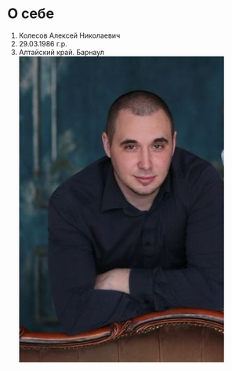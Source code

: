 # О себе

1. Колесов Алексей Николаевич
2. 29.03.1986 г.р.
3. Алтайский край. Барнаул
![alt text](1000000820.jpg)